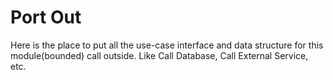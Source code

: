 # Port Out

Here is the place to put all the use-case interface and data structure for this module(bounded) call outside.
Like Call Database, Call External Service, etc.